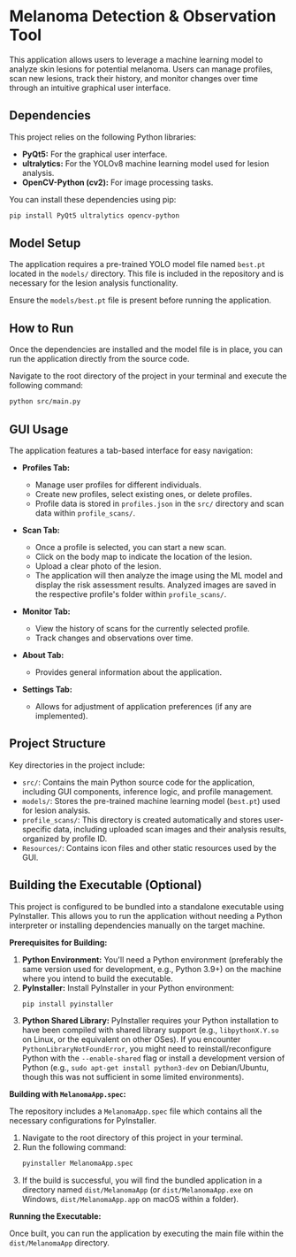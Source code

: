 # Melanoma Detection & Observation Tool

This application allows users to leverage a machine learning model to analyze skin lesions for potential melanoma. Users can manage profiles, scan new lesions, track their history, and monitor changes over time through an intuitive graphical user interface.

## Dependencies

This project relies on the following Python libraries:

- **PyQt5:** For the graphical user interface.
- **ultralytics:** For the YOLOv8 machine learning model used for lesion analysis.
- **OpenCV-Python (cv2):** For image processing tasks.

You can install these dependencies using pip:

```bash
pip install PyQt5 ultralytics opencv-python
```

## Model Setup

The application requires a pre-trained YOLO model file named `best.pt` located in the `models/` directory. This file is included in the repository and is necessary for the lesion analysis functionality.

Ensure the `models/best.pt` file is present before running the application.

## How to Run

Once the dependencies are installed and the model file is in place, you can run the application directly from the source code.

Navigate to the root directory of the project in your terminal and execute the following command:

```bash
python src/main.py
```

## GUI Usage

The application features a tab-based interface for easy navigation:

- **Profiles Tab:**
  - Manage user profiles for different individuals.
  - Create new profiles, select existing ones, or delete profiles.
  - Profile data is stored in `profiles.json` in the `src/` directory and scan data within `profile_scans/`.

- **Scan Tab:**
  - Once a profile is selected, you can start a new scan.
  - Click on the body map to indicate the location of the lesion.
  - Upload a clear photo of the lesion.
  - The application will then analyze the image using the ML model and display the risk assessment results. Analyzed images are saved in the respective profile's folder within `profile_scans/`.

- **Monitor Tab:**
  - View the history of scans for the currently selected profile.
  - Track changes and observations over time.

- **About Tab:**
  - Provides general information about the application.

- **Settings Tab:**
  - Allows for adjustment of application preferences (if any are implemented).

## Project Structure

Key directories in the project include:

- `src/`: Contains the main Python source code for the application, including GUI components, inference logic, and profile management.
- `models/`: Stores the pre-trained machine learning model (`best.pt`) used for lesion analysis.
- `profile_scans/`: This directory is created automatically and stores user-specific data, including uploaded scan images and their analysis results, organized by profile ID.
- `Resources/`: Contains icon files and other static resources used by the GUI.

## Building the Executable (Optional)

This project is configured to be bundled into a standalone executable using PyInstaller. This allows you to run the application without needing a Python interpreter or installing dependencies manually on the target machine.

**Prerequisites for Building:**

1.  **Python Environment:** You'll need a Python environment (preferably the same version used for development, e.g., Python 3.9+) on the machine where you intend to build the executable.
2.  **PyInstaller:** Install PyInstaller in your Python environment:
    ```bash
    pip install pyinstaller
    ```
3.  **Python Shared Library:** PyInstaller requires your Python installation to have been compiled with shared library support (e.g., `libpythonX.Y.so` on Linux, or the equivalent on other OSes). If you encounter `PythonLibraryNotFoundError`, you might need to reinstall/reconfigure Python with the `--enable-shared` flag or install a development version of Python (e.g., `sudo apt-get install python3-dev` on Debian/Ubuntu, though this was not sufficient in some limited environments).

**Building with `MelanomaApp.spec`:**

The repository includes a `MelanomaApp.spec` file which contains all the necessary configurations for PyInstaller.

1.  Navigate to the root directory of this project in your terminal.
2.  Run the following command:
    ```bash
    pyinstaller MelanomaApp.spec
    ```
3.  If the build is successful, you will find the bundled application in a directory named `dist/MelanomaApp` (or `dist/MelanomaApp.exe` on Windows, `dist/MelanomaApp.app` on macOS within a folder).

**Running the Executable:**

Once built, you can run the application by executing the main file within the `dist/MelanomaApp` directory.
